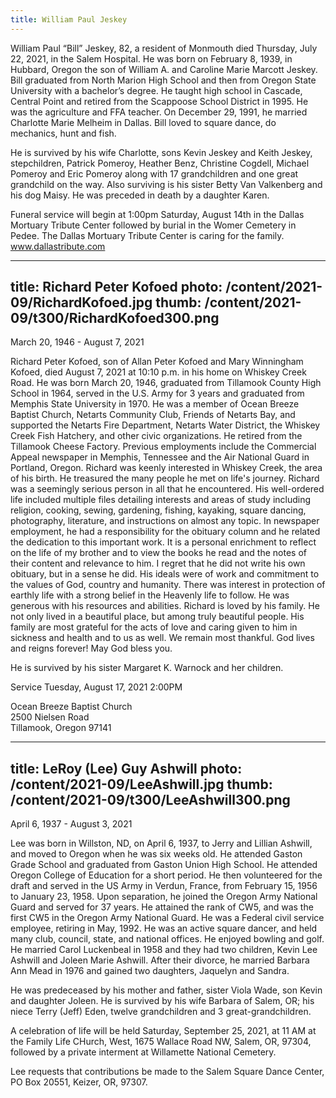 ```yaml
---
title: William Paul Jeskey
---
```

William Paul “Bill”  Jeskey, 82, a resident of Monmouth died Thursday, July 22, 2021, in the Salem Hospital. He was born on February 8, 1939, in Hubbard, Oregon the son of William A. and Caroline Marie Marcott Jeskey. Bill graduated from North Marion High School and then from Oregon State University with a bachelor’s degree. He taught high school in Cascade, Central Point and retired from the Scappoose School District in 1995. He was the agriculture and FFA teacher. On December 29, 1991, he married Charlotte Marie Melheim in Dallas. Bill loved to square dance, do mechanics, hunt and fish.

He is survived by his wife Charlotte, sons Kevin Jeskey and Keith Jeskey, stepchildren, Patrick Pomeroy, Heather Benz, Christine Cogdell, Michael Pomeroy and Eric Pomeroy along with 17 grandchildren and one great grandchild on the way. Also surviving is his sister Betty Van Valkenberg and his dog Maisy. He was preceded in death by a daughter Karen.

Funeral service will begin at 1:00pm Saturday, August 14th in the Dallas Mortuary Tribute Center followed by burial in the Womer Cemetery in Pedee. The Dallas Mortuary Tribute Center is caring for the family. www.dallastribute.com
            
            
---
title: Richard Peter Kofoed
photo: /content/2021-09/RichardKofoed.jpg
thumb: /content/2021-09/t300/RichardKofoed300.png
---
March 20, 1946 - August 7, 2021

Richard Peter Kofoed, son of Allan Peter Kofoed and Mary Winningham Kofoed, died August 7, 2021 at 10:10 p.m. in his home on Whiskey Creek Road. He was born March 20, 1946, graduated from Tillamook County High School in 1964, served in the U.S. Army for 3 years and graduated from Memphis State University in 1970. He was a member of Ocean Breeze Baptist Church, Netarts Community Club, Friends of Netarts Bay, and supported the Netarts Fire Department, Netarts Water District, the Whiskey Creek Fish Hatchery, and other civic organizations. He retired from the Tillamook Cheese Factory. Previous employments include the Commercial Appeal newspaper in Memphis, Tennessee and the Air National Guard in Portland, Oregon. Richard was keenly interested in Whiskey Creek, the area of his birth. He treasured the many people he met on life's journey. Richard was a seemingly serious person in all that he encountered. His well-ordered life included multiple files detailing interests and areas of study including religion, cooking, sewing, gardening, fishing, kayaking, square dancing, photography, literature, and instructions on almost any topic. In newspaper employment, he had a responsibility for the obituary column and he related the dedication to this important work. It is a personal enrichment to reflect on the life of my brother and to view the books he read and the notes of their content and relevance to him. I regret that he did not write his own obituary, but in a sense he did. His ideals were of work and commitment to the values of God, country and humanity. There was interest in protection of earthly life with a strong belief in the Heavenly life to follow. He was generous with his resources and abilities. Richard is loved by his family. He not only lived in a beautiful place, but among truly beautiful people. His family are most grateful for the acts of love and caring given to him in sickness and health and to us as well. We remain most 
thankful. God lives and reigns forever! May God bless you.

He is survived by his sister Margaret K. Warnock and her children.

Service  Tuesday, August 17, 2021   2:00PM

Ocean Breeze Baptist Church  
2500 Nielsen Road  
Tillamook, Oregon 97141 
            
---
title: LeRoy (Lee) Guy Ashwill
photo: /content/2021-09/LeeAshwill.jpg
thumb: /content/2021-09/t300/LeeAshwill300.png
---
April 6, 1937 - August 3, 2021

Lee was born in Willston, ND, on April 6, 1937, to Jerry and Lillian Ashwill, and moved to Oregon when he was six weeks old.  He attended Gaston Grade School and graduated from Gaston Union High School.  He attended Oregon College of Education for a short period.  He then volunteered for the draft and served in the US Army in Verdun, France, from February 15, 1956 to January 23, 1958.  Upon separation, he joined the Oregon Army National Guard and served for 37 years.  He attained the rank of CW5, and was the first CW5 in the Oregon Army National Guard.  He was a Federal civil service employee, retiring in May, 1992.  He was an active square dancer, and held many club, council, state, and national offices.  He enjoyed bowling and golf.  He married Carol Luckenbeal in 1958 and they had two children, Kevin Lee Ashwill and Joleen Marie Ashwill.  After their divorce, he married Barbara Ann Mead in 1976 and gained two daughters, Jaquelyn and Sandra.

He was predeceased by his mother and father, sister Viola Wade, son Kevin and daughter Joleen.  He is survived by his wife Barbara of Salem, OR; his niece Terry (Jeff) Eden, twelve grandchildren and 3 great-grandchildren.

A celebration of life will be held Saturday, September 25, 2021, at 11 AM at the Family Life CHurch, West, 1675 Wallace Road NW, Salem, OR, 97304, followed by a private interment at Willamette National Cemetery.

Lee requests that contributions be made to the Salem Square Dance Center, PO Box 20551, Keizer, OR, 97307.
